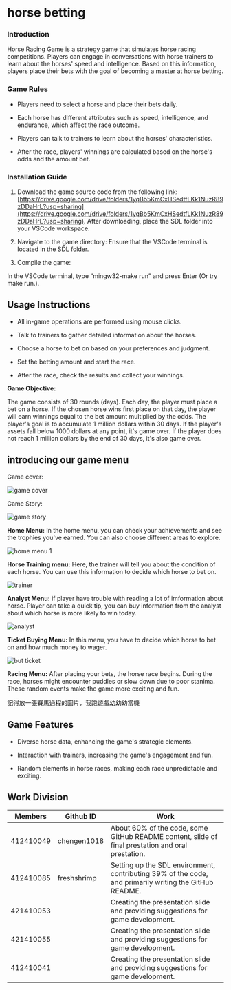 
# horse betting

### Introduction

Horse Racing Game is a strategy game that simulates horse racing competitions. Players can engage in conversations with horse trainers to learn about the horses' speed and intelligence. Based on this information, players place their bets with the goal of becoming a master at horse betting.

### Game Rules

- Players need to select a horse and place their bets daily.

- Each horse has different attributes such as speed, intelligence, and endurance, which affect the race outcome.

- Players can talk to trainers to learn about the horses' characteristics.

- After the race, players' winnings are calculated based on the horse's odds and the amount bet.

### Installation Guide

1. Download the game source code from the following link: [https://drive.google.com/drive/folders/1yqBb5KmCxHSedtfLKk1NuzR89zDDaHrL?usp=sharing](https://drive.google.com/drive/folders/1yqBb5KmCxHSedtfLKk1NuzR89zDDaHrL?usp=sharing). After downloading, place the SDL folder into your VSCode workspace.

2. Navigate to the game directory: Ensure that the VSCode terminal is located in the SDL folder.

3. Compile the game:

In the VSCode terminal, type “mingw32-make run” and press Enter
(Or try make run.).

## Usage Instructions

- All in-game operations are performed using mouse clicks.

- Talk to trainers to gather detailed information about the horses.

- Choose a horse to bet on based on your preferences and judgment.

- Set the betting amount and start the race.

- After the race, check the results and collect your winnings.

**Game Objective:**

The game consists of 30 rounds (days). Each day, the player must place a bet on a horse. If the chosen horse wins first place on that day, the player will earn winnings equal to the bet amount multiplied by the odds. The player's goal is to accumulate 1 million dollars within 30 days. If the player's assets fall below 1000 dollars at any point, it's game over. If the player does not reach 1 million dollars by the end of 30 days, it's also game over.

## introducing our game menu

Game cover:

![game cover](https://github.com/freshshrimp/final_project/blob/main/picture/game%20cover.png)

Game Story:

![game story](https://github.com/freshshrimp/final_project/blob/main/picture/game%20story.png)

**Home Menu:** In the home menu, you can check your achievements and see the trophies you've earned. You can also choose different areas to explore.

![home menu 1](https://github.com/freshshrimp/final_project/blob/main/picture/hone%20menu%201.png)

**Horse Training menu:** Here, the trainer will tell you about the condition of each horse. You can use this information to decide which horse to bet on.

![trainer](https://github.com/freshshrimp/final_project/blob/main/picture/trainer.png)

**Analyst Menu:** if player have trouble with reading a lot of imformation about horse. Player can take a quick tip, you can buy information from the analyst about which horse is more likely to win today.

![analyst](https://github.com/freshshrimp/final_project/blob/main/picture/analyst.png)

**Ticket Buying Menu:** In this menu, you have to decide which horse to bet on and how much money to wager.

![but ticket](https://github.com/freshshrimp/final_project/blob/main/picture/buy%20ticket.png)

**Racing Menu:** After placing your bets, the horse race begins. During the race, horses might encounter puddles or slow down due to poor stanima. These random events make the game more exciting and fun.

記得放一張賽馬過程的圖片，我跑遊戲幼幼幼當機

## Game Features

- Diverse horse data, enhancing the game's strategic elements.

- Interaction with trainers, increasing the game's engagement and fun.

- Random elements in horse races, making each race unpredictable and exciting.

## Work Division
| Members | Github ID | Work |
|--------|-----------|------|
| 412410049 | chengen1018 |About 60% of the code, some GitHub README content, slide of final prestation and oral prestation. |
| 412410085 | freshshrimp | Setting up the SDL environment, contributing 39% of the code, and primarily writing the GitHub README. |
| 421410053 |  |Creating the presentation slide and providing suggestions for game development. |
| 421410055 |  | Creating the presentation slide and providing suggestions for game development. |
| 412410041 | | Creating the presentation slide and providing suggestions for game development. |
